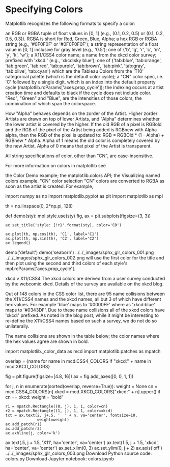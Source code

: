 # Specifying Colors

Matplotlib recognizes the following formats to specify a color:

an RGB or RGBA tuple of float values in [0, 1] (e.g., (0.1, 0.2, 0.5) or (0.1, 0.2, 0.5, 0.3)). RGBA is short for Red, Green, Blue, Alpha;
a hex RGB or RGBA string (e.g., '#0F0F0F' or '#0F0F0F0F');
a string representation of a float value in [0, 1] inclusive for gray level (e.g., '0.5');
one of {'b', 'g', 'r', 'c', 'm', 'y', 'k', 'w'};
a X11/CSS4 color name;
a name from the xkcd color survey; prefixed with 'xkcd:' (e.g., 'xkcd:sky blue');
one of {'tab:blue', 'tab:orange', 'tab:green', 'tab:red', 'tab:purple', 'tab:brown', 'tab:pink', 'tab:gray', 'tab:olive', 'tab:cyan'} which are the Tableau Colors from the 'T10' categorical palette (which is the default color cycle);
a "CN" color spec, i.e. 'C' followed by a single digit, which is an index into the default property cycle (matplotlib.rcParams['axes.prop_cycle']); the indexing occurs at artist creation time and defaults to black if the cycle does not include color.
"Red", "Green" and "Blue", are the intensities of those colors, the combination of which span the colorspace.

How "Alpha" behaves depends on the zorder of the Artist. Higher zorder Artists are drawn on top of lower Artists, and "Alpha" determines whether the lower artist is covered by the higher. If the old RGB of a pixel is RGBold and the RGB of the pixel of the Artist being added is RGBnew with Alpha alpha, then the RGB of the pixel is updated to: RGB = RGBOld * (1 - Alpha) + RGBnew * Alpha. Alpha of 1 means the old color is completely covered by the new Artist, Alpha of 0 means that pixel of the Artist is transparent.

All string specifications of color, other than "CN", are case-insensitive.

For more information on colors in matplotlib see

the Color Demo example;
the matplotlib.colors API;
the Visualizing named colors example.
"CN" color selection
"CN" colors are converted to RGBA as soon as the artist is created. For example,

import numpy as np
import matplotlib.pyplot as plt
import matplotlib as mpl

th = np.linspace(0, 2*np.pi, 128)


def demo(sty):
    mpl.style.use(sty)
    fig, ax = plt.subplots(figsize=(3, 3))

    ax.set_title('style: {!r}'.format(sty), color='C0')

    ax.plot(th, np.cos(th), 'C1', label='C1')
    ax.plot(th, np.sin(th), 'C2', label='C2')
    ax.legend()

demo('default')
demo('seaborn')
../../_images/sphx_glr_colors_001.png  ../../_images/sphx_glr_colors_002.png
will use the first color for the title and then plot using the second and third colors of each style's mpl.rcParams['axes.prop_cycle'].

xkcd v X11/CSS4
The xkcd colors are derived from a user survey conducted by the webcomic xkcd. Details of the survey are available on the xkcd blog.

Out of 148 colors in the CSS color list, there are 95 name collisions between the X11/CSS4 names and the xkcd names, all but 3 of which have different hex values. For example 'blue' maps to '#0000FF' where as 'xkcd:blue' maps to '#0343DF'. Due to these name collisions all of the xkcd colors have 'xkcd:' prefixed. As noted in the blog post, while it might be interesting to re-define the X11/CSS4 names based on such a survey, we do not do so unilaterally.

The name collisions are shown in the table below; the color names where the hex values agree are shown in bold.

import matplotlib._color_data as mcd
import matplotlib.patches as mpatch

overlap = {name for name in mcd.CSS4_COLORS
           if "xkcd:" + name in mcd.XKCD_COLORS}

fig = plt.figure(figsize=[4.8, 16])
ax = fig.add_axes([0, 0, 1, 1])

for j, n in enumerate(sorted(overlap, reverse=True)):
    weight = None
    cn = mcd.CSS4_COLORS[n]
    xkcd = mcd.XKCD_COLORS["xkcd:" + n].upper()
    if cn == xkcd:
        weight = 'bold'

    r1 = mpatch.Rectangle((0, j), 1, 1, color=cn)
    r2 = mpatch.Rectangle((1, j), 1, 1, color=xkcd)
    txt = ax.text(2, j+.5, '  ' + n, va='center', fontsize=10,
                  weight=weight)
    ax.add_patch(r1)
    ax.add_patch(r2)
    ax.axhline(j, color='k')

ax.text(.5, j + 1.5, 'X11', ha='center', va='center')
ax.text(1.5, j + 1.5, 'xkcd', ha='center', va='center')
ax.set_xlim(0, 3)
ax.set_ylim(0, j + 2)
ax.axis('off')
../../_images/sphx_glr_colors_003.png
Download Python source code: colors.py
Download Jupyter notebook: colors.ipynb